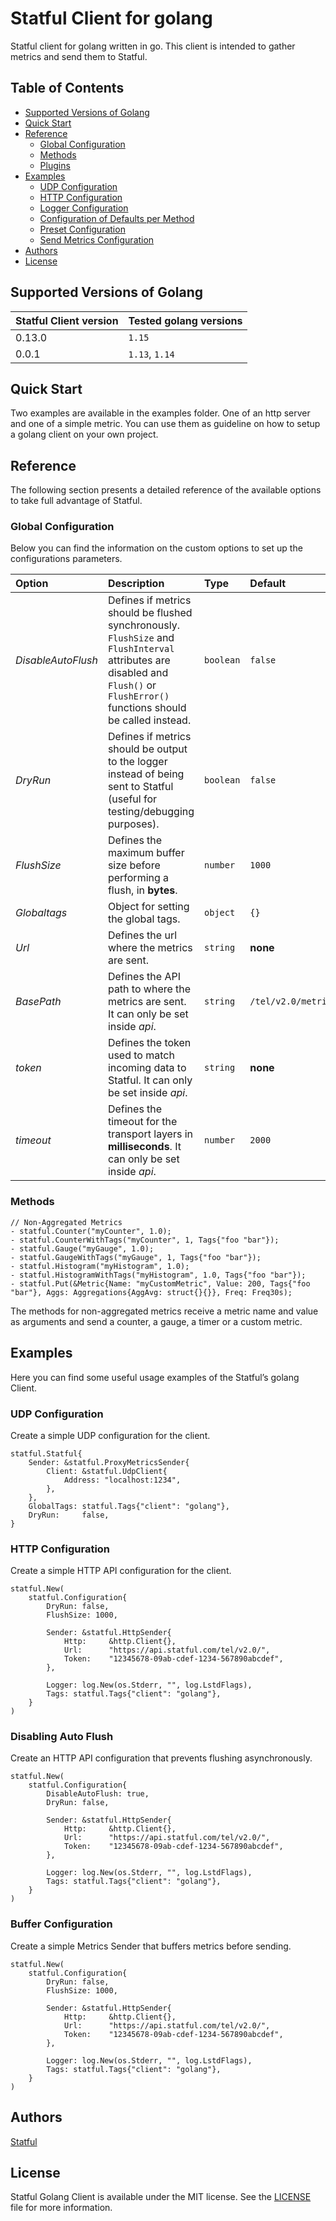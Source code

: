 
Statful Client for golang
==============

Statful client for golang written in go. This client is intended to gather metrics and send them to Statful.

## Table of Contents

* [Supported Versions of Golang](#supported-versions-of-golang)
* [Quick Start](#quick-start)
* [Reference](#reference)
  * [Global Configuration](#global-configuration)
  * [Methods](#methods)
  * [Plugins](#plugins)
* [Examples](#examples)
  * [UDP Configuration](#udp-configuration)
  * [HTTP Configuration](#http-configuration)
  * [Logger Configuration](#logger-configuration)
   * [Configuration of Defaults per Method](#configuration-of-defaults-per-method)
  * [Preset Configuration](#preset-configuration)
  * [Send Metrics Configuration](#send-metrics-configuration)
 * [Authors](#authors)
* [License](#license)

## Supported Versions of Golang

| Statful Client version | Tested golang versions  |
|:---|:---|
| 0.13.0 | `1.15` |
| 0.0.1 | `1.13`, `1.14` |

## Quick Start

Two examples are available in the examples folder. One of an http server and one of a simple metric.
You can use them as guideline on how to setup a golang client on your own project.

## Reference

The following section presents a detailed reference of the available options to take full advantage of Statful.

### Global Configuration

Below you can find the information on the custom options to set up the configurations parameters.

| Option | Description | Type | Default | Required |
|:---|:---|:---|:---|:---|
| _DisableAutoFlush_ | Defines if metrics should be flushed synchronously. ``FlushSize`` and ``FlushInterval`` attributes are disabled and ``Flush()`` or ``FlushError()`` functions should be called instead. | `boolean` | `false` | **NO** |
| _DryRun_ | Defines if metrics should be output to the logger instead of being sent to Statful (useful for testing/debugging purposes). | `boolean` | `false` | **NO** |
| _FlushSize_ | Defines the maximum buffer size before performing a flush, in **bytes**. | `number` | `1000` | **NO** |
| _Globaltags_ | Object for setting the global tags. | `object` | `{}` | **NO** |
| _Url_ | Defines the url where the metrics are sent. | `string` | **none** | **NO** |
| _BasePath_ | Defines the API path to where the metrics are sent. It can only be set inside _api_. | `string` | `/tel/v2.0/metric` | **NO** |
| _token_ | Defines the token used to match incoming data to Statful. It can only be set inside _api_. | `string` | **none** | **YES** |
| _timeout_ | Defines the timeout for the transport layers in **milliseconds**. It can only be set inside _api_. | `number` | `2000` | **NO** |

### Methods

```golang
// Non-Aggregated Metrics
- statful.Counter("myCounter", 1.0);
- statful.CounterWithTags("myCounter", 1, Tags{"foo "bar"});
- statful.Gauge("myGauge", 1.0);
- statful.GaugeWithTags("myGauge", 1, Tags{"foo "bar"});
- statful.Histogram("myHistogram", 1.0);
- statful.HistogramWithTags("myHistogram", 1.0, Tags{"foo "bar"});
- statful.Put(&Metric{Name: "myCustomMetric", Value: 200, Tags{"foo "bar"}, Aggs: Aggregations{AggAvg: struct{}{}}, Freq: Freq30s);
```

The methods for non-aggregated metrics receive a metric name and value as arguments and send a counter, a gauge, a timer or a custom metric.

## Examples

Here you can find some useful usage examples of the Statful’s golang Client.

### UDP Configuration

Create a simple UDP configuration for the client.

```golang
statful.Statful{
    Sender: &statful.ProxyMetricsSender{
        Client: &statful.UdpClient{
            Address: "localhost:1234",
        },
    },
    GlobalTags: statful.Tags{"client": "golang"},
    DryRun:     false,
}
```

### HTTP Configuration

Create a simple HTTP API configuration for the client.

```golang
statful.New(
    statful.Configuration{
        DryRun: false,
        FlushSize: 1000,

        Sender: &statful.HttpSender{
            Http:     &http.Client{},
            Url:      "https://api.statful.com/tel/v2.0/",
            Token:    "12345678-09ab-cdef-1234-567890abcdef",
        },

        Logger: log.New(os.Stderr, "", log.LstdFlags),
        Tags: statful.Tags{"client": "golang"},
    }
)
```

### Disabling Auto Flush

Create an HTTP API configuration that prevents flushing asynchronously.

```golang
statful.New(
    statful.Configuration{
        DisableAutoFlush: true,
        DryRun: false,

        Sender: &statful.HttpSender{
            Http:     &http.Client{},
            Url:      "https://api.statful.com/tel/v2.0/",
            Token:    "12345678-09ab-cdef-1234-567890abcdef",
        },

        Logger: log.New(os.Stderr, "", log.LstdFlags),
        Tags: statful.Tags{"client": "golang"},
    }
)
```

### Buffer Configuration

Create a simple Metrics Sender that buffers metrics before sending.

```golang
statful.New(
    statful.Configuration{
        DryRun: false,
        FlushSize: 1000,

        Sender: &statful.HttpSender{
            Http:     &http.Client{},
            Url:      "https://api.statful.com/tel/v2.0/",
            Token:    "12345678-09ab-cdef-1234-567890abcdef",
        },

        Logger: log.New(os.Stderr, "", log.LstdFlags),
        Tags: statful.Tags{"client": "golang"},
    }
)
```

## Authors

[Statful](https://github.com/Statful)

## License

Statful Golang Client is available under the MIT license. See the [LICENSE](https://raw.githubusercontent.com/statful/statful-client-objc/master/LICENSE) file for more information.


